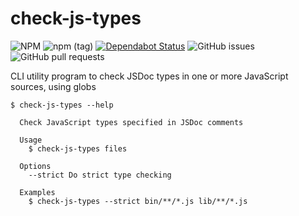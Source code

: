 # check-js-types

![NPM](https://img.shields.io/npm/l/check-js-types?style=flat-square)
![npm (tag)](https://img.shields.io/npm/v/check-js-types/latest?style=flat-square)
[![Dependabot Status](https://api.dependabot.com/badges/status?host=github&repo=brodybits/check-js-types&style=flat-square)](https://dependabot.com)
![GitHub issues](https://img.shields.io/github/issues-raw/brodybits/check-js-types?style=flat-square)
![GitHub pull requests](https://img.shields.io/github/issues-pr/brodybits/check-js-types?style=flat-square)

CLI utility program to check JSDoc types in one or more JavaScript sources, using globs

```
$ check-js-types --help

  Check JavaScript types specified in JSDoc comments

  Usage
    $ check-js-types files

  Options
    --strict Do strict type checking

  Examples
    $ check-js-types --strict bin/**/*.js lib/**/*.js
```
